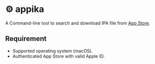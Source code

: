 # ⚙️ appika

A Command-line tool to search and download IPA file from [App Store](https://www.apple.com/app-store).

## Requirement

- Supported operating system (macOS).
- Authenticated App Store with valid Apple ID.
